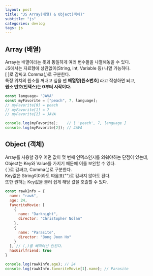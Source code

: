 ```yaml
---
layout: post
title: "JS Array(배열) & Object(객체)"
subtitle: "js"
categories: devlog
tags: js
---
```

## Array (배열)
Array는 배열이라는 뜻과 동일하게 여러 변수들을 나열해놓을 수 있다.   
JS에서는 자료형에 상관없이(String, int, Variable 등) 나열 가능하다.   
[ ]로 감싸고 Comma(,)로 구분한다.   
특정 위치의 원소를 꺼내고 싶을 땐 **배열명[원소번호]** 라고 작성하면 되고,   
**원소 번호(인덱스)는 0부터 시작이다.**

```js
const language= "JAVA"
const myFavorite = ["peach", 7, language];
// myFavorite[0] = peach
// myFavorite[1] = 7
// myFavorite[2] = JAVA

console.log(myFavorite);    // [ 'peach', 7, language ]
console.log(myFavorite[2]); // JAVA
```

## Object (객체)
Array를 사용할 경우 어떤 값이 몇 번째 인덱스인지를 외워야하는 단점이 있는데,   
Object는 Key와 Value를 가지기 때문에 이를 보완할 수 있다.   
{ }로 감싸고, Comma(,)로 구분한다.   
Key값은 String이더라도 따옴표("")로 감싸지 않아도 된다.   
또한 원하는 Key값을 불러 쉽게 해당 값을 호출할 수 있다.

```js
const rawkInfo = {
  name: "rawk",
  age: 24,
  favoriteMovie: [
    {
      name: "Darknight",
      director: "Christopher Nolan"
    },
    {
      name: "Parasite",
      director: "Bong Joon Ho"
    }
  ], // (,)를 빼먹어선 안된다.
  hasGirlfriend: true
}

console.log(rawkInfo.age); // 24
console.log(rawkInfo.favoriteMovie[1].name); // Parasite

```

